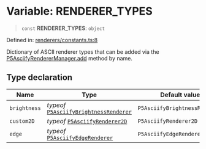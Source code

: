 # Variable: RENDERER_TYPES

> `const` **RENDERER_TYPES**: `object`

Defined in: [renderers/constants.ts:8](https://github.com/humanbydefinition/p5.asciify/blob/4d546c48ccedf48d92566d5d67cf0ee23c09e577/src/lib/renderers/constants.ts#L8)

Dictionary of ASCII renderer types that can be added via the [P5AsciifyRendererManager.add](../classes/P5AsciifyRendererManager.md#add) method by name.

## Type declaration

| Name                                 | Type                                                                                                                         | Default value                 | Defined in                                                                                                                                                    |
| ------------------------------------ | ---------------------------------------------------------------------------------------------------------------------------- | ----------------------------- | ------------------------------------------------------------------------------------------------------------------------------------------------------------- |
| <a id="brightness"></a> `brightness` | _typeof_ [`P5AsciifyBrightnessRenderer`](../namespaces/renderer2d/namespaces/feature/classes/P5AsciifyBrightnessRenderer.md) | `P5AsciifyBrightnessRenderer` | [renderers/constants.ts:9](https://github.com/humanbydefinition/p5.asciify/blob/4d546c48ccedf48d92566d5d67cf0ee23c09e577/src/lib/renderers/constants.ts#L9)   |
| <a id="custom2d"></a> `custom2D`     | _typeof_ [`P5AsciifyRenderer2D`](../namespaces/renderer2d/classes/P5AsciifyRenderer2D.md)                                    | `P5AsciifyRenderer2D`         | [renderers/constants.ts:11](https://github.com/humanbydefinition/p5.asciify/blob/4d546c48ccedf48d92566d5d67cf0ee23c09e577/src/lib/renderers/constants.ts#L11) |
| <a id="edge"></a> `edge`             | _typeof_ [`P5AsciifyEdgeRenderer`](../namespaces/renderer2d/namespaces/feature/classes/P5AsciifyEdgeRenderer.md)             | `P5AsciifyEdgeRenderer`       | [renderers/constants.ts:10](https://github.com/humanbydefinition/p5.asciify/blob/4d546c48ccedf48d92566d5d67cf0ee23c09e577/src/lib/renderers/constants.ts#L10) |
